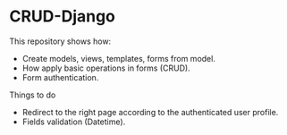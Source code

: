 # CRUD-Django
This repository shows how:
* Create models, views, templates, forms from model.
* How apply basic operations in forms (CRUD).
* Form authentication.

Things to do
* Redirect to the right page according to the authenticated user profile.
* Fields validation (Datetime).


